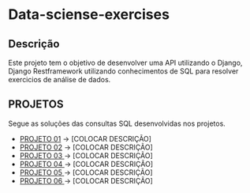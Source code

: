 # Data-sciense-exercises

## Descrição

Este projeto tem o objetivo de desenvolver uma API utilizando o Django, Django Restframework utilizando conhecimentos de SQL para resolver exercicios de análise de dados.

## PROJETOS

Segue as soluções das consultas SQL desenvolvidas nos projetos.

* [PROJETO 01](https://github.com/IgorBarreto/Data-sciense-exercises/blob/main/projeto/projeto01.md "PROJETO 01") 	-> [COLOCAR DESCRIÇÃO]
* [PROJETO 02](https://github.com/IgorBarreto/Data-sciense-exercises/blob/main/projeto/projeto02.md) 	-> [COLOCAR DESCRIÇÃO]
* [PROJETO 03	](https://github.com/IgorBarreto/Data-sciense-exercises/blob/main/projeto/projeto03.md)-> [COLOCAR DESCRIÇÃO]
* [PROJETO 04	](https://github.com/IgorBarreto/Data-sciense-exercises/blob/main/projeto/projeto04.md)-> [COLOCAR DESCRIÇÃO]
* [PROJETO 05	](https://github.com/IgorBarreto/Data-sciense-exercises/blob/main/projeto/projeto05.md)-> [COLOCAR DESCRIÇÃO]
* [PROJETO 06	](https://github.com/IgorBarreto/Data-sciense-exercises/blob/main/projeto/projeto06.md)-> [COLOCAR DESCRIÇÃO]
